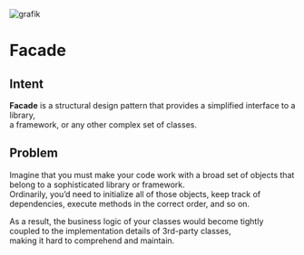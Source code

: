 ![grafik](https://github.com/user-attachments/assets/457611b7-d633-4c13-9527-fbc4f41a8f15)

# Facade

## Intent

**Facade** is a structural design pattern that provides a simplified interface to a library,  
a framework, or any other complex set of classes.

## Problem

Imagine that you must make your code work with a broad set of objects that belong to a sophisticated library or framework.  
Ordinarily, you’d need to initialize all of those objects, keep track of dependencies, execute methods in the correct order, and so on.

As a result, the business logic of your classes would become tightly coupled to the implementation details of 3rd-party classes,  
making it hard to comprehend and maintain.
